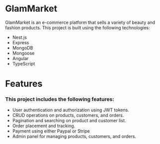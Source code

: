 # GlamMarket
GlamMarket is an e-commerce platform that sells a variety of beauty and fashion products. This project is built using the following technologies:

- Nest.js
- Express
- MongoDB
- Mongoose
- Angular
- TypeScript

# Features
### This project includes the following features:

- User authentication and authorization using JWT tokens.
- CRUD operations on products, customers, and orders.
- Pagination and searching on product and customer list.
- Order placement and tracking.
- Payment using either Paypal or Stripe
- Admin panel for managing products, customers, and orders.
